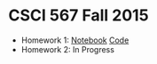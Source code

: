 # CSCI 567 Fall 2015

- Homework 1: [Notebook](data/programming/CSCI-567_Homework1.ipynb) [Code](data/programming) 
- Homework 2: In Progress
